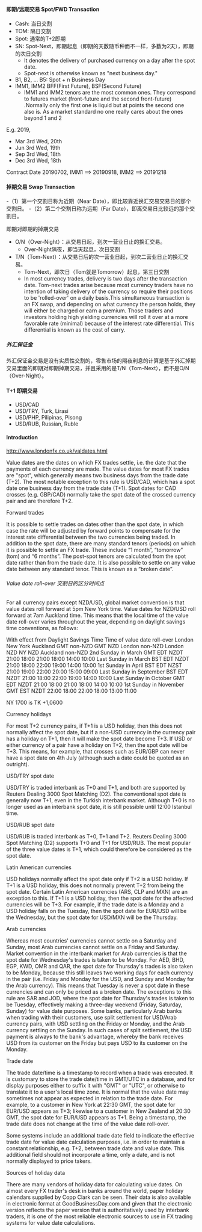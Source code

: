 #### 即期/远期交易 Spot/FWD Transaction

- Cash: 当日交割
- TOM: 隔日交割
- Spot: 通常的T+2即期
- SN: Spot-Next，即期起息（即期的天数随币种而不一样，多数为2天），即期的次日交割
  - It denotes the delivery of purchased currency on a day after the spot date.
  - Spot-next is otherwise known as "next business day."
- B1, B2, ... B5: Spot + n Business Day
- IMM1, IMM2 BFF(First Future), BSF(Second Future)
  - IMM1 and IMM2 tenors are the most common ones. They correspond to futures market (front-future and the second front-future) .Normally only the first one is liquid but at points the second one also is. As a market standard no one really cares about the ones beyond 1 and 2

E.g. 2019, 
- Mar 3rd Wed, 20th
- Jun 3rd Wed, 19th
- Sep 3rd Wed, 18th
- Dec 3rd Wed, 18th

Contract Date 20190702,   IMM1 ==>  20190918, IMM2 ==> 20191218

#### 掉期交易 Swap Transaction

-（1）第一个交割日称为近期（Near Date），即比较靠近换汇交易交易日的那个交割日。
-（2）第二个交割日称为远期（Far Date），即离交易日比较远的那个交割日。

即期对即期的掉期交易
- O/N（Over-Night）：从交易日起，到次一营业日止的换汇交易。
  - Over-Night隔夜，即当天起息，次日交割
- T/N（Tom-Next）：从交易日后的次一营业日起，到次二营业日止的换汇交易。
  - Tom-Next，即次日（Tom就是Tomorrow）起息，第三日交割
  - In most currency trades, delivery is two days after the transaction date. Tom-next trades arise because most currency traders have no intention of taking delivery of the currency so require their positions to be 'rolled-over' on a daily basis.This simultaneous transaction is an FX swap, and depending on what currency the person holds, they will either be charged or earn a premium. Those traders and investors holding high yielding currencies will roll it over at a more favorable rate (minimal) because of the interest rate differential. This differential is known as the cost of carry. 
  
##### 外汇保证金

外汇保证金交易是没有实质性交割的，零售市场的隔夜利息的计算是基于外汇掉期交易里面的即期对即期掉期交易，并且采用的是T/N（Tom-Next），而不是O/N（Over-Night）。

#### T+1 即期交易

- USD/CAD
- USD/TRY, Turk, Lirasi
- USD/PHP, Pilipinas, Pisong
- USD/RUB, Russian, Ruble


#### Introduction 
<http://www.londonfx.co.uk/valdates.html>


Value dates are the dates on which FX trades settle, i.e. the date that the payments of each currency are made. The value dates for most FX trades are "spot", which generally means two business days from the trade date (T+2). The most notable exception to this rule is USD/CAD, which has a spot date one business day from the trade date (T+1). Spot dates for CAD crosses (e.g. GBP/CAD) normally take the spot date of the crossed currency pair and are therefore T+2. 

Forward trades 

It is possible to settle trades on dates other than the spot date, in which case the rate will be adjusted by forward points to compensate for the interest rate differential between the two currencies being traded. In addition to the spot date, there are many standard tenors (periods) on which it is possible to settle an FX trade. These include “1 month”, “tomorrow” (tom) and “6 months”. The post-spot tenors are calculated from the spot date rather than from the trade date. It is also possible to settle on any value date between any standard tenor. This is known as a “broken date”. 

###### Value date roll-over 交割日的区分时间点

For all currency pairs except NZD/USD, global market convention is that value dates roll forward at 5pm New York time. Value dates for NZD/USD roll forward at 7am Auckland time. This means that the local time of the value date roll-over varies throughout the year, depending on daylight savings time conventions, as follows: 

With effect from	Daylight Savings Time	Time of value date roll-over
London	New York	Auckland	GMT
non-NZD	GMT NZD	London non-NZD	London NZD	NY
NZD	Auckland non-NZD
2nd Sunday in March	GMT	EDT	NZDT	21:00	18:00	21:00	18:00	14:00	10:00
Last Sunday in March	BST	EDT	NZDT	21:00	18:00	22:00	19:00	14:00	10:00
1st Sunday in April	BST	EDT	NZST	21:00	19:00	22:00	20:00	15:00	09:00
Last Sunday in September	BST	EDT	NZDT	21:00	18:00	22:00	19:00	14:00	10:00
Last Sunday in October	GMT	EDT	NZDT	21:00	18:00	21:00	18:00	14:00	10:00
1st Sunday in November	GMT	EST	NZDT	22:00	18:00	22:00	18:00	13:00	11:00

NY 1700 is TK +1,0600


Currency holidays 

For most T+2 currency pairs, if T+1 is a USD holiday, then this does not normally affect the spot date, but if a non-USD currency in the currency pair has a holiday on T+1, then it will make the spot date become T+3. If USD or either currency of a pair have a holiday on T+2, then the spot date will be T+3. This means, for example, that crosses such as EUR/GBP can never have a spot date on 4th July (although such a date could be quoted as an outright). 

USD/TRY spot date 

USD/TRY is traded interbank as T+0 and T+1, and both are supported by Reuters Dealing 3000 Spot Matching (D2). The conventional spot date is generally now T+1, even in the Turkish interbank market. Although T+0 is no longer used as an interbank spot date, it is still possible until 12:00 Istanbul time. 

USD/RUB spot date 

USD/RUB is traded interbank as T+0, T+1 and T+2. Reuters Dealing 3000 Spot Matching (D2) supports T+0 and T+1 for USD/RUB. The most popular of the three value dates is T+1, which could therefore be considered as the spot date. 

Latin American currencies 

USD holidays normally affect the spot date only if T+2 is a USD holiday. If T+1 is a USD holiday, this does not normally prevent T+2 from being the spot date. Certain Latin American currencies (ARS, CLP and MXN) are an exception to this. If T+1 is a USD holiday, then the spot date for the affected currencies will be T+3. For example, if the trade date is a Monday and a USD holiday falls on the Tuesday, then the spot date for EUR/USD will be the Wednesday, but the spot date for USD/MXN will be the Thursday. 

Arab currencies 

Whereas most countries' currencies cannot settle on a Saturday and Sunday, most Arab currencies cannot settle on a Friday and Saturday. Market convention in the interbank market for Arab currencies is that the spot date for Wednesday's trades is taken to be Monday. For AED, BHD, EGP, KWD, OMR and QAR, the spot date for Thursday's trades is also taken to be Monday, because this still leaves two working days for each currency in the pair (i.e. Friday and Monday for the USD, and Sunday and Monday for the Arab currency). This means that Tuesday is never a spot date in these currencies and can only be priced as a broken date. The exceptions to this rule are SAR and JOD, where the spot date for Thursday's trades is taken to be Tuesday, effectively making a three-day weekend (Friday, Saturday, Sunday) for value date purposes. Some banks, particularly Arab banks when trading with their customers, use split settlement for USD/Arab currency pairs, with USD settling on the Friday or Monday, and the Arab currency settling on the Sunday. In such cases of split settlement, the USD payment is always to the bank's advantage, whereby the bank receives USD from its customer on the Friday but pays USD to its customer on the Monday. 

Trade date 

The trade date/time is a timestamp to record when a trade was executed. It is customary to store the trade date/time in GMT/UTC in a database, and for display purposes either to suffix it with "GMT" or "UTC", or otherwise to translate it to a user's local time zone. It is normal that the value date may sometimes not appear as expected in relation to the trade date. For example, to a customer in New York at 22:30 GMT, the spot date for EUR/USD appears as T+3; likewise to a customer in New Zealand at 20:30 GMT, the spot date for EUR/USD appears as T+1. Being a timestamp, the trade date does not change at the time of the value date roll-over.

Some systems include an additional trade date field to indicate the effective trade date for value date calculation purposes, i.e. in order to maintain a constant relationship, e.g. T+2, between trade date and value date. This additional field should not incorporate a time, only a date, and is not normally displayed to price takers. 

Sources of holiday data 

There are many vendors of holiday data for calculating value dates. On almost every FX trader's desk in banks around the world, paper holiday calendars supplied by Copp Clark can be seen. Their data is also available in electronic format at GoodBusinessDay.com and given that the electronic version reflects the paper version that is authoritatively used by interbank traders, it is one of the most reliable electronic sources to use in FX trading systems for value date calculations. 
